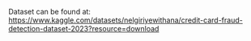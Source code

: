 Dataset can be found at: https://www.kaggle.com/datasets/nelgiriyewithana/credit-card-fraud-detection-dataset-2023?resource=download
